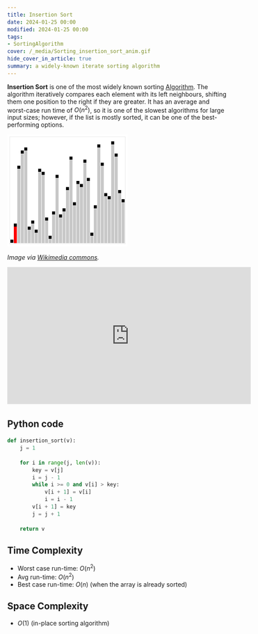 ```yaml
---
title: Insertion Sort
date: 2024-01-25 00:00
modified: 2024-01-25 00:00
tags:
- SortingAlgorithm
cover: /_media/Sorting_insertion_sort_anim.gif
hide_cover_in_article: true
summary: a widely-known iterate sorting algorithm
---
```


**Insertion Sort** is one of the most widely known sorting [Algorithm](algorithm.md). The algorithm iteratively compares each element with its left neighbours, shifting them one position to the right if they are greater. It has an average and worst-case run time of $O(n^2)$, so it is one of the slowest algorithms for large input sizes; however, if the list is mostly sorted, it can be one of the best-performing options.

![Insertion sort animated gif from Wikimedia commons](../_media/Sorting_insertion_sort_anim.gif)

*Image via [Wikimedia commons](https://commons.wikimedia.org/wiki/File:Sorting_insertion_sort_anim.gif).*

<iframe width="560" height="315" src="https://www.youtube.com/embed/Q1JdRUh1_98?si=7ZwTitcOrNLhU7wZ" title="YouTube video player" frameborder="0" allow="accelerometer; autoplay; clipboard-write; encrypted-media; gyroscope; picture-in-picture; web-share" referrerpolicy="strict-origin-when-cross-origin" allowfullscreen></iframe>
<br>

## Python code

```python
def insertion_sort(v):
    j = 1

    for i in range(j, len(v)):
        key = v[j]
        i = j - 1
        while i >= 0 and v[i] > key:
            v[i + 1] = v[i]
            i = i - 1
        v[i + 1] = key
        j = j + 1

    return v
```

## Time Complexity

* Worst case run-time: $O(n^2)$
* Avg run-time: $O(n^2)$
* Best case run-time: $O(n)$ (when the array is already sorted)

## Space Complexity

* $O(1)$ (in-place sorting algorithm)
